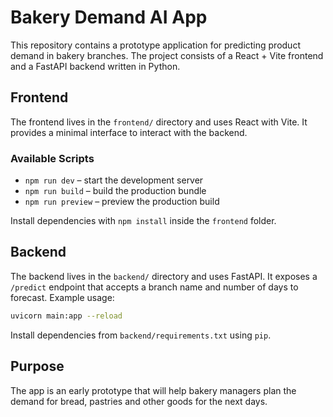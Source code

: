 # Bakery Demand AI App

This repository contains a prototype application for predicting product demand in bakery branches. The project consists of a React + Vite frontend and a FastAPI backend written in Python.

## Frontend
The frontend lives in the `frontend/` directory and uses React with Vite. It provides a minimal interface to interact with the backend.

### Available Scripts
- `npm run dev` – start the development server
- `npm run build` – build the production bundle
- `npm run preview` – preview the production build

Install dependencies with `npm install` inside the `frontend` folder.

## Backend
The backend lives in the `backend/` directory and uses FastAPI. It exposes a `/predict` endpoint that accepts a branch name and number of days to forecast. Example usage:

```bash
uvicorn main:app --reload
```

Install dependencies from `backend/requirements.txt` using `pip`.

## Purpose
The app is an early prototype that will help bakery managers plan the demand for bread, pastries and other goods for the next days.
